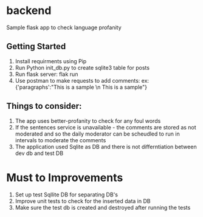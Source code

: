 # backend
Sample flask app to check language profanity


## Getting Started

1. Install requirments using Pip
2. Run Python init_db.py to create sqlite3 table for posts
3. Run flask server: flak run
4. Use postman to make requests to add comments:
	ex: {'paragraphs':"This is a sample \n This is a sample"}


## Things to consider:

1. The app uses better-profanity to check for any foul words
2. If the sentences service is unavailable - the comments are stored as not moderated and so the daily moderator
   can be scheudled to run in intervals to moderate the comments
3. The application used Sqlite as DB and there is not differntiation between dev db and test DB


# Must to Improvements

1. Set up test Sqllite DB for separating DB's
2. Improve unit tests to check for the inserted data in DB
3. Make sure the test db is created and destroyed after running the tests

